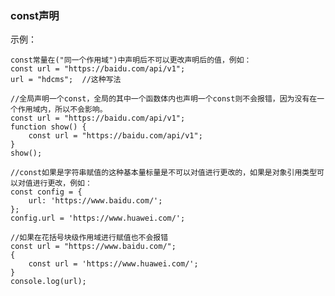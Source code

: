### const声明

示例：  
	
	const常量在("同一个作用域")中声明后不可以更改声明后的值，例如：
	const url = "https://baidu.com/api/v1";
	url = "hdcms";  //这种写法
	
	//全局声明一个const，全局的其中一个函数体内也声明一个const则不会报错，因为没有在一个作用域内，所以不会影响。
	const url = "https://baidu.com/api/v1";
	function show() {
		const url = "https://baidu.com/api/v1";
	}
	show();
	
	//const如果是字符串赋值的这种基本量标量是不可以对值进行更改的，如果是对象引用类型可以对值进行更改，例如：
	const config = {
		url: 'https://www.baidu.com/';
	};
	config.url = 'https://www.huawei.com/';
	
	//如果在花括号块级作用域进行赋值也不会报错
	const url = "https://www.baidu.com/";
	{
		const url = 'https://www.huawei.com/';
	}
	console.log(url);

	